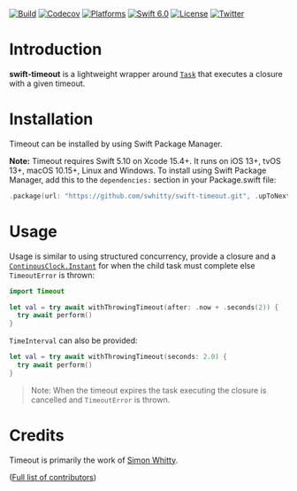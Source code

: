 [![Build](https://github.com/swhitty/swift-timeout/actions/workflows/build.yml/badge.svg)](https://github.com/swhitty/swift-timeout/actions/workflows/build.yml)
[![Codecov](https://codecov.io/gh/swhitty/swift-timeout/graphs/badge.svg)](https://codecov.io/gh/swhitty/swift-timeout)
[![Platforms](https://img.shields.io/badge/platforms-iOS%20|%20Mac%20|%20tvOS%20|%20Linux%20|%20Windows-lightgray.svg)](https://github.com/swhitty/swift-timeout/blob/main/Package.swift)
[![Swift 6.0](https://img.shields.io/badge/swift-5.10%20–%206.0-red.svg?style=flat)](https://developer.apple.com/swift)
[![License](https://img.shields.io/badge/license-MIT-lightgrey.svg)](https://opensource.org/licenses/MIT)
[![Twitter](https://img.shields.io/badge/twitter-@simonwhitty-blue.svg)](http://twitter.com/simonwhitty)

# Introduction

**swift-timeout** is a lightweight wrapper around [`Task`](https://developer.apple.com/documentation/swift/task) that executes a closure with a given timeout.

# Installation

Timeout can be installed by using Swift Package Manager.

 **Note:** Timeout requires Swift 5.10 on Xcode 15.4+. It runs on iOS 13+, tvOS 13+, macOS 10.15+, Linux and Windows.
To install using Swift Package Manager, add this to the `dependencies:` section in your Package.swift file:

```swift
.package(url: "https://github.com/swhitty/swift-timeout.git", .upToNextMajor(from: "0.2.0"))
```

# Usage

Usage is similar to using structured concurrency, provide a closure and a [`ContinousClock.Instant`](https://developer.apple.com/documentation/swift/continuousclock/instant) for when the child task must complete else `TimeoutError` is thrown:

```swift
import Timeout

let val = try await withThrowingTimeout(after: .now + .seconds(2)) {
  try await perform()
}
```

`TimeInterval` can also be provided:

```swift
let val = try await withThrowingTimeout(seconds: 2.0) {
  try await perform()
}
```

> Note: When the timeout expires the task executing the closure is cancelled and `TimeoutError` is thrown.

# Credits

Timeout is primarily the work of [Simon Whitty](https://github.com/swhitty).

([Full list of contributors](https://github.com/swhitty/swift-timeout/graphs/contributors))
